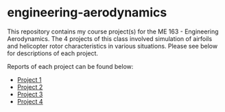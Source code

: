 # engineering-aerodynamics
<p>This repository contains my course project(s) for the ME 163 - Engineering Aerodynamics. The 4 projects of this class involved simulation of airfoils and helicopter rotor characteristics in various situations. Please see below for descriptions of each project.</p>


<p>Reports of each project can be found below:</p>
<ul>
  <li><a href="https://github.com/sgushy/engineering-aerodynamics/files/9604360/ME_163_Project_1.2.pdf">Project 1</a></li>
  <li><a href="https://github.com/sgushy/engineering-aerodynamics/files/9604361/ME_163_Project_2.pdf">Project 2</a></li>
  <li><a href="https://github.com/sgushy/engineering-aerodynamics/files/9604362/ME_163_Project_3.pdf">Project 3</a></li>
  <li><a href="https://github.com/sgushy/engineering-aerodynamics/files/9604363/ME_163_Final_Project-1.pdf">Project 4</a></li>
</ul>
